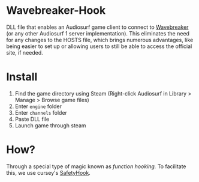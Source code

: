 # Wavebreaker-Hook
DLL file that enables an Audiosurf game client to connect to [Wavebreaker](https://github.com/AudiosurfResearch/Wavebreaker) (or any other Audiosurf 1 server implementation).
This eliminates the need for any changes to the HOSTS file, which brings numerous advantages, like being easier to set up or allowing users to still be able to access the official site, if needed.

# Install
1. Find the game directory using Steam (Right-click Audiosurf in Library > Manage > Browse game files)
2. Enter ``engine`` folder
3. Enter ``channels`` folder
4. Paste DLL file
5. Launch game through steam

# How?
Through a special type of magic known as *function hooking.* To facilitate this, we use cursey's [SafetyHook](https://github.com/cursey/safetyhook).
